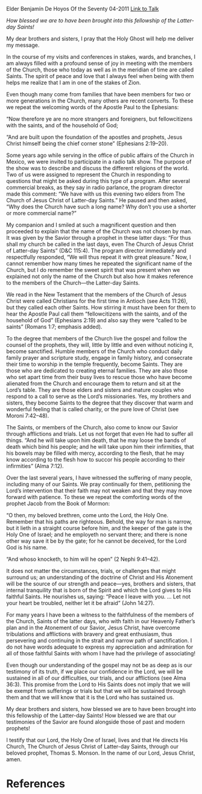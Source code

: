 Elder Benjamín De Hoyos
Of the Seventy
04-2011
[Link to Talk](https://www.churchofjesuschrist.org/study/general-conference/2011/04/called-to-be-saints?lang=eng)

_How blessed we are to have been brought into this fellowship of the Latter-day Saints!_

My dear brothers and sisters, I pray that the Holy Ghost will help me deliver my message.

In the course of my visits and conferences in stakes, wards, and branches, I am always filled with a profound sense of joy in meeting with the members of the Church, those who today as well as in the meridian of time are called Saints. The spirit of peace and love that I always feel when being with them helps me realize that I am in one of the stakes of Zion.

Even though many come from families that have been members for two or more generations in the Church, many others are recent converts. To these we repeat the welcoming words of the Apostle Paul to the Ephesians:

“Now therefore ye are no more strangers and foreigners, but fellowcitizens with the saints, and of the household of God;

“And are built upon the foundation of the apostles and prophets, Jesus Christ himself being the chief corner stone” (Ephesians 2:19–20).

Some years ago while serving in the office of public affairs of the Church in Mexico, we were invited to participate in a radio talk show. The purpose of the show was to describe and discuss the different religions of the world. Two of us were assigned to represent the Church in responding to questions that might be asked during this type of a program. After several commercial breaks, as they say in radio parlance, the program director made this comment: “We have with us this evening two elders from The Church of Jesus Christ of Latter-day Saints.” He paused and then asked, “Why does the Church have such a long name? Why don’t you use a shorter or more commercial name?”

My companion and I smiled at such a magnificent question and then proceeded to explain that the name of the Church was not chosen by man. It was given by the Savior through a prophet in these latter days: “For thus shall my church be called in the last days, even The Church of Jesus Christ of Latter-day Saints” (D&C 115:4). The program director immediately and respectfully responded, “We will thus repeat it with great pleasure.” Now, I cannot remember how many times he repeated the significant name of the Church, but I do remember the sweet spirit that was present when we explained not only the name of the Church but also how it makes reference to the members of the Church—the Latter-day Saints.

We read in the New Testament that the members of the Church of Jesus Christ were called Christians for the first time in Antioch (see Acts 11:26), but they called each other Saints. How stirring it must have been for them to hear the Apostle Paul call them “fellowcitizens with the saints, and of the household of God” (Ephesians 2:19) and also say they were “called to be saints” (Romans 1:7; emphasis added).

To the degree that members of the Church live the gospel and follow the counsel of the prophets, they will, little by little and even without noticing it, become sanctified. Humble members of the Church who conduct daily family prayer and scripture study, engage in family history, and consecrate their time to worship in the temple frequently, become Saints. They are those who are dedicated to creating eternal families. They are also those who set apart time from their busy lives to rescue those who have become alienated from the Church and encourage them to return and sit at the Lord’s table. They are those elders and sisters and mature couples who respond to a call to serve as the Lord’s missionaries. Yes, my brothers and sisters, they become Saints to the degree that they discover that warm and wonderful feeling that is called charity, or the pure love of Christ (see Moroni 7:42–48).

The Saints, or members of the Church, also come to know our Savior through afflictions and trials. Let us not forget that even He had to suffer all things. “And he will take upon him death, that he may loose the bands of death which bind his people; and he will take upon him their infirmities, that his bowels may be filled with mercy, according to the flesh, that he may know according to the flesh how to succor his people according to their infirmities” (Alma 7:12).

Over the last several years, I have witnessed the suffering of many people, including many of our Saints. We pray continually for them, petitioning the Lord’s intervention that their faith may not weaken and that they may move forward with patience. To these we repeat the comforting words of the prophet Jacob from the Book of Mormon:

“O then, my beloved brethren, come unto the Lord, the Holy One. Remember that his paths are righteous. Behold, the way for man is narrow, but it lieth in a straight course before him, and the keeper of the gate is the Holy One of Israel; and he employeth no servant there; and there is none other way save it be by the gate; for he cannot be deceived, for the Lord God is his name.

“And whoso knocketh, to him will he open” (2 Nephi 9:41–42).

It does not matter the circumstances, trials, or challenges that might surround us; an understanding of the doctrine of Christ and His Atonement will be the source of our strength and peace—yes, brothers and sisters, that internal tranquility that is born of the Spirit and which the Lord gives to His faithful Saints. He nourishes us, saying: “Peace I leave with you. … Let not your heart be troubled, neither let it be afraid” (John 14:27).

For many years I have been a witness to the faithfulness of the members of the Church, Saints of the latter days, who with faith in our Heavenly Father’s plan and in the Atonement of our Savior, Jesus Christ, have overcome tribulations and afflictions with bravery and great enthusiasm, thus persevering and continuing in the strait and narrow path of sanctification. I do not have words adequate to express my appreciation and admiration for all of those faithful Saints with whom I have had the privilege of associating!

Even though our understanding of the gospel may not be as deep as is our testimony of its truth, if we place our confidence in the Lord, we will be sustained in all of our difficulties, our trials, and our afflictions (see Alma 36:3). This promise from the Lord to His Saints does not imply that we will be exempt from sufferings or trials but that we will be sustained through them and that we will know that it is the Lord who has sustained us.

My dear brothers and sisters, how blessed we are to have been brought into this fellowship of the Latter-day Saints! How blessed we are that our testimonies of the Savior are found alongside those of past and modern prophets!

I testify that our Lord, the Holy One of Israel, lives and that He directs His Church, The Church of Jesus Christ of Latter-day Saints, through our beloved prophet, Thomas S. Monson. In the name of our Lord, Jesus Christ, amen.

# References
